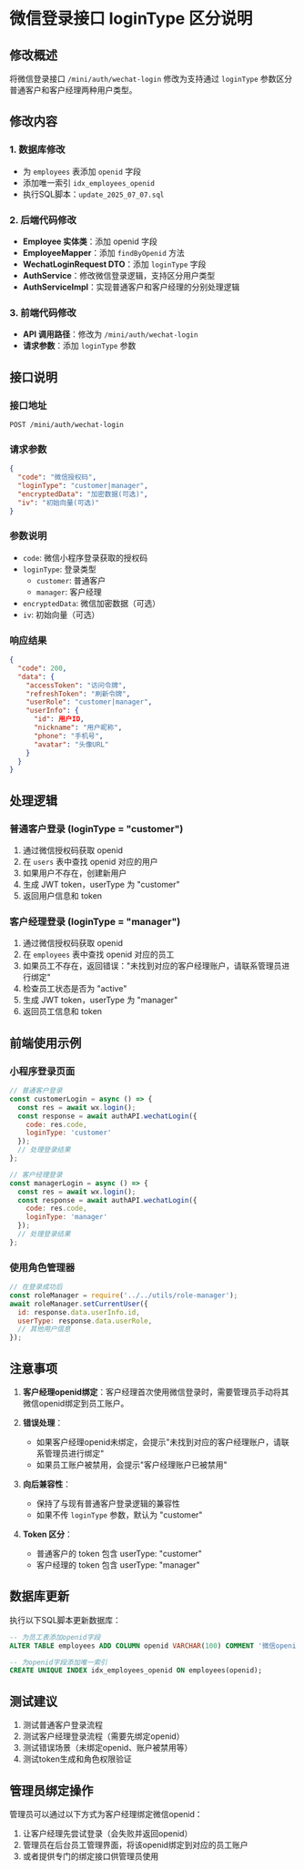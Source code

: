 # 微信登录接口 loginType 区分说明

## 修改概述

将微信登录接口 `/mini/auth/wechat-login` 修改为支持通过 `loginType` 参数区分普通客户和客户经理两种用户类型。

## 修改内容

### 1. 数据库修改
- 为 `employees` 表添加 `openid` 字段
- 添加唯一索引 `idx_employees_openid`
- 执行SQL脚本：`update_2025_07_07.sql`

### 2. 后端代码修改
- **Employee 实体类**：添加 openid 字段
- **EmployeeMapper**：添加 `findByOpenid` 方法
- **WechatLoginRequest DTO**：添加 `loginType` 字段
- **AuthService**：修改微信登录逻辑，支持区分用户类型
- **AuthServiceImpl**：实现普通客户和客户经理的分别处理逻辑

### 3. 前端代码修改
- **API 调用路径**：修改为 `/mini/auth/wechat-login`
- **请求参数**：添加 `loginType` 参数

## 接口说明

### 接口地址
```
POST /mini/auth/wechat-login
```

### 请求参数
```json
{
  "code": "微信授权码",
  "loginType": "customer|manager",
  "encryptedData": "加密数据(可选)",
  "iv": "初始向量(可选)"
}
```

### 参数说明
- `code`: 微信小程序登录获取的授权码
- `loginType`: 登录类型
  - `customer`: 普通客户
  - `manager`: 客户经理
- `encryptedData`: 微信加密数据（可选）
- `iv`: 初始向量（可选）

### 响应结果
```json
{
  "code": 200,
  "data": {
    "accessToken": "访问令牌",
    "refreshToken": "刷新令牌",
    "userRole": "customer|manager",
    "userInfo": {
      "id": 用户ID,
      "nickname": "用户昵称",
      "phone": "手机号",
      "avatar": "头像URL"
    }
  }
}
```

## 处理逻辑

### 普通客户登录 (loginType = "customer")
1. 通过微信授权码获取 openid
2. 在 `users` 表中查找 openid 对应的用户
3. 如果用户不存在，创建新用户
4. 生成 JWT token，userType 为 "customer"
5. 返回用户信息和 token

### 客户经理登录 (loginType = "manager")
1. 通过微信授权码获取 openid
2. 在 `employees` 表中查找 openid 对应的员工
3. 如果员工不存在，返回错误："未找到对应的客户经理账户，请联系管理员进行绑定"
4. 检查员工状态是否为 "active"
5. 生成 JWT token，userType 为 "manager"
6. 返回员工信息和 token

## 前端使用示例

### 小程序登录页面
```javascript
// 普通客户登录
const customerLogin = async () => {
  const res = await wx.login();
  const response = await authAPI.wechatLogin({
    code: res.code,
    loginType: 'customer'
  });
  // 处理登录结果
};

// 客户经理登录
const managerLogin = async () => {
  const res = await wx.login();
  const response = await authAPI.wechatLogin({
    code: res.code,
    loginType: 'manager'
  });
  // 处理登录结果
};
```

### 使用角色管理器
```javascript
// 在登录成功后
const roleManager = require('../../utils/role-manager');
await roleManager.setCurrentUser({
  id: response.data.userInfo.id,
  userType: response.data.userRole,
  // 其他用户信息
});
```

## 注意事项

1. **客户经理openid绑定**：客户经理首次使用微信登录时，需要管理员手动将其微信openid绑定到员工账户。

2. **错误处理**：
   - 如果客户经理openid未绑定，会提示"未找到对应的客户经理账户，请联系管理员进行绑定"
   - 如果员工账户被禁用，会提示"客户经理账户已被禁用"

3. **向后兼容性**：
   - 保持了与现有普通客户登录逻辑的兼容性
   - 如果不传 `loginType` 参数，默认为 "customer"

4. **Token 区分**：
   - 普通客户的 token 包含 userType: "customer"
   - 客户经理的 token 包含 userType: "manager"

## 数据库更新

执行以下SQL脚本更新数据库：

```sql
-- 为员工表添加openid字段
ALTER TABLE employees ADD COLUMN openid VARCHAR(100) COMMENT '微信openid';

-- 为openid字段添加唯一索引
CREATE UNIQUE INDEX idx_employees_openid ON employees(openid);
```

## 测试建议

1. 测试普通客户登录流程
2. 测试客户经理登录流程（需要先绑定openid）
3. 测试错误场景（未绑定openid、账户被禁用等）
4. 测试token生成和角色权限验证

## 管理员绑定操作

管理员可以通过以下方式为客户经理绑定微信openid：

1. 让客户经理先尝试登录（会失败并返回openid）
2. 管理员在后台员工管理界面，将该openid绑定到对应的员工账户
3. 或者提供专门的绑定接口供管理员使用 